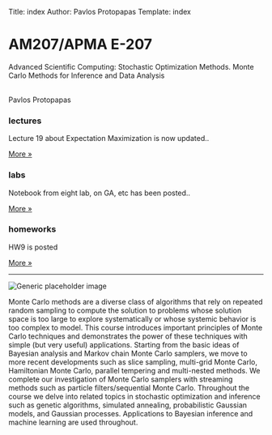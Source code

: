 Title: index
Author: Pavlos Protopapas
Template: index

<div class="jumbotron">
  <h1>AM207/APMA E-207</h1>
   <p>Advanced Scientific Computing: Stochastic Optimization Methods. Monte Carlo Methods for Inference and Data Analysis</p>
<br> Pavlos Protopapas </br>
</div>
<div class="row">
    <div class="col-lg-4">
      <h3>lectures</h3>
      <p class="text-success">Lecture 19 about Expectation Maximization is now updated..</p>
      <p><a class="btn btn-default" href="{filename}/posts/lecture19.md" role="button">More &raquo;</a></p>
    </div><!-- /.col-lg-4 -->
    <div class="col-lg-4">
      <h3>labs</h3>
      <p>Notebook from eight lab, on GA, etc has been posted..</p>
      <p><a class="btn btn-default" href="{filename}/posts/labga.md" role="button">More &raquo;</a></p>
    </div><!-- /.col-lg-4 -->
    <div class="col-lg-4">
      <h3>homeworks</h3>
      <p class="text-info">HW9  is posted</p>
      <p><a class="btn btn-default" href="{filename}/posts/homework9.md" role="button">More &raquo;</a></p>
    </div><!-- /.col-lg-4 -->
</div>

<hr/>
<div class="row">
    <div class="col-lg-4">
      <img class="img-responsive" src="{filename}/images/mcmc-3d.gif" alt="Generic placeholder image">
    </div>
    <div class="col-lg-8">
     <p> Monte Carlo methods are a diverse class of algorithms that rely on repeated random sampling to compute the solution to problems whose solution space is too large to explore systematically or whose systemic behavior is too complex to model. This course introduces important principles of Monte Carlo techniques and demonstrates the power of these techniques with simple (but very useful) applications. Starting from the basic ideas of Bayesian analysis and Markov chain Monte Carlo samplers, we move to more recent developments such as slice sampling, multi-grid Monte Carlo, Hamiltonian Monte Carlo, parallel tempering and multi-nested methods. We complete our investigation of Monte Carlo samplers with streaming methods such as particle filters/sequential Monte Carlo. Throughout the course we delve into related topics in stochastic optimization and inference such as genetic algorithms, simulated annealing, probabilistic Gaussian models, and Gaussian processes. Applications to Bayesian inference and machine learning are used throughout.</p>
    </div>
</div>
